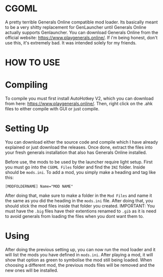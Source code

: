 # CGOML
 A pretty terrible Generals Online compatible mod loader. Its basically meant to be a very shitty replacement for GenLauncher until Generals Online actually supports Genlauncher.
You can download Generals Online from the official website: https://www.playgenerals.online/. If i'm being honest, don't use this, it's extremely bad. It was intended solely for my friends.

 
# HOW TO USE

# Compiling
To compile you must first install AutoHotkey V2, which you can download from here: https://www.playgenerals.online/. Then, right click on the .ahk files to either compile with GUI or just compile.

# Setting Up

You can download either the source code and compile which I have already explained or just download the releases. Once done, extract the files into your fresh generals installation that also has Generals Online installed.

Before use, the mods to be used by the launcher require light setup. First you must go into the `CGOML Files` folder and find the `INI` folder. Inside should be `mods.ini`. To add a mod, you simply make a heading and tag like this:

`[MODFOLDERNAME]
Name="MOD NAME"`

After doing that, make sure to make a folder in the `Mod Files` and name it the same as you did the heading in the `mods.ini` file. After doing that, you should stick the mod files inside that folder you created. IMPORTANT: You must have the `.big` files have their extentions renamed to `.gib` as it is need to avoid generals from loading the files when you dont want them to. 

# Using

After doing the previous setting up, you can now run the mod loader and it will list the mods you have defined in `mods.ini`. After playing a mod, it will show that option as green to symbolise the mod still being loaded. When choosing a different mod, the previous mods files will be removed and the new ones will be installed.
